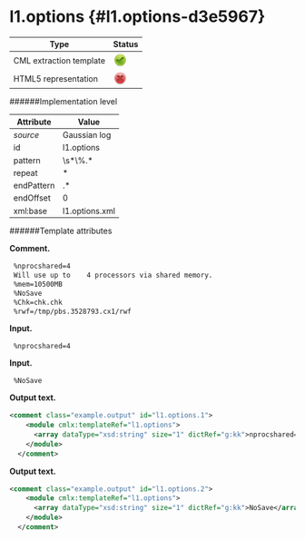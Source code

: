 # l1.options {#l1.options-d3e5967}


| Type                                                                                                                                                | Status                                                                                                                                              |
|----|----|
| CML extraction template                                                                                                                             | ![](/imgs/Total.png)                                                                                                                                |
| HTML5 representation                                                                                                                                | ![](/imgs/None.png)                                                                                                                                 |

######Implementation level

| Attribute                                                                                                                                           | Value                                                                                                                                               |
|----|----|
| *source*                                                                                                                                            | Gaussian log                                                                                                                                        |
| id                                                                                                                                                  | l1.options                                                                                                                                          |
| pattern                                                                                                                                             | \\s\*\\%.\*                                                                                                                                         |
| repeat                                                                                                                                              | \*                                                                                                                                                  |
| endPattern                                                                                                                                          | .\*                                                                                                                                                 |
| endOffset                                                                                                                                           | 0                                                                                                                                                   |
| xml:base                                                                                                                                            | l1.options.xml                                                                                                                                      |

######Template attributes

**Comment.**

     %nprocshared=4
     Will use up to    4 processors via shared memory.
     %mem=10500MB
     %NoSave
     %Chk=chk.chk
     %rwf=/tmp/pbs.3528793.cx1/rwf
      

**Input.**

     %nprocshared=4
      

**Input.**

     %NoSave
      

**Output text.**

```xml
<comment class="example.output" id="l1.options.1">
    <module cmlx:templateRef="l1.options">
      <array dataType="xsd:string" size="1" dictRef="g:kk">nprocshared=4</array>
    </module>
  </comment>
```

**Output text.**

```xml
<comment class="example.output" id="l1.options.2">
    <module cmlx:templateRef="l1.options">
      <array dataType="xsd:string" size="1" dictRef="g:kk">NoSave</array>
    </module>
  </comment>
```
